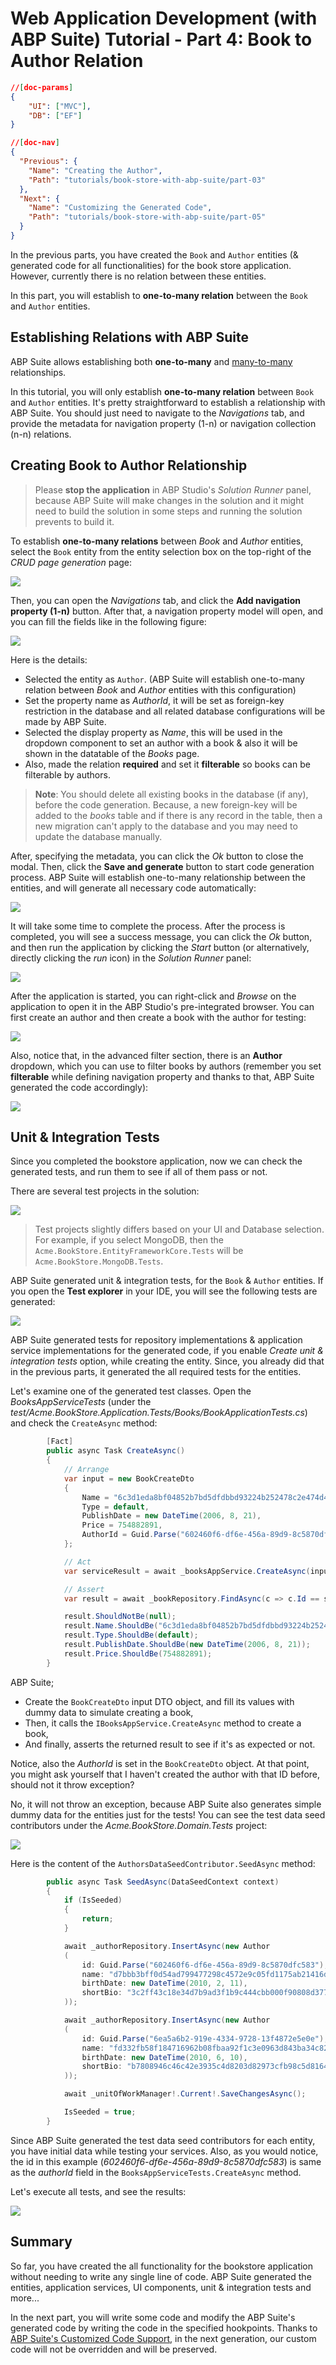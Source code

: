 # Web Application Development (with ABP Suite) Tutorial - Part 4: Book to Author Relation
````json
//[doc-params]
{
    "UI": ["MVC"],
    "DB": ["EF"]
}
````
````json
//[doc-nav]
{
  "Previous": {
    "Name": "Creating the Author",
    "Path": "tutorials/book-store-with-abp-suite/part-03"
  },
  "Next": {
    "Name": "Customizing the Generated Code",
    "Path": "tutorials/book-store-with-abp-suite/part-05"
  }
}
````

In the previous parts, you have created the `Book` and `Author` entities (& generated code for all functionalities) for the book store application. However, currently there is no relation between these entities.

In this part, you will establish to **one-to-many relation** between the `Book` and `Author` entities.

## Establishing Relations with ABP Suite

ABP Suite allows establishing both **one-to-many** and [many-to-many](../../suite/creating-many-to-many-relationship.md) relationships. 

In this tutorial, you will only establish **one-to-many relation** between `Book` and `Author` entities. It's pretty straightforward to establish a relationship with ABP Suite. You should just need to navigate to the *Navigations* tab, and provide the metadata for navigation property (1-n) or navigation collection (n-n) relations.

## Creating Book to Author Relationship

> Please **stop the application** in ABP Studio's *Solution Runner* panel, because ABP Suite will make changes in the solution and it might need to build the solution in some steps and running the solution prevents to build it.

To establish **one-to-many relations** between *Book* and *Author* entities, select the `Book` entity from the entity selection box on the top-right of the *CRUD page generation* page:

![](./images/suite-book-entity-selection.png)

Then, you can open the *Navigations* tab, and click the **Add navigation property (1-n)** button. After that, a navigation property model will open, and you can fill the fields like in the following figure:

![](./images/abp-suite-navigation-property.png)

Here is the details:

* Selected the entity as `Author`. (ABP Suite will establish one-to-many relation between *Book* and *Author* entities with this configuration)
* Set the property name as *AuthorId*, it will be set as foreign-key restriction in the database and all related database configurations will be made by ABP Suite.
* Selected the display property as *Name*, this will be used in the dropdown component to set an author with a book & also it will be shown in the datatable of the *Books* page. 
* Also, made the relation **required** and set it **filterable** so books can be filterable by authors.

> **Note**: You should delete all existing books in the database (if any), before the code generation. Because, a new foreign-key will be added to the _books_ table and if there is any record in the table, then a new migration can't apply to the database and you may need to update the database manually.

After, specifying the metadata, you can click the *Ok* button to close the modal. Then, click the **Save and generate** button to start code generation process. ABP Suite will establish one-to-many relationship between the entities, and will generate all necessary code automatically:

![](./images/suite-end-of-generation-modal.png)

It will take some time to complete the process. After the process is completed, you will see a success message, you can click the *Ok* button, and then run the application by clicking the *Start* button (or alternatively, directly clicking the *run* icon) in the *Solution Runner* panel:

![](./images/book-store-studio-run-app.png)

After the application is started, you can right-click and *Browse* on the application to open it in the ABP Studio's pre-integrated browser. You can first create an author and then create a book with the author for testing:

![](./images/suite-book-with-author-create-modal.png)

Also, notice that, in the advanced filter section, there is an **Author** dropdown, which you can use to filter books by authors (remember you set **filterable** while defining navigation property and thanks to that, ABP Suite generated the code accordingly):

![](./images/suite-bookstore-advanced-filter-section.png)

## Unit & Integration Tests

Since you completed the bookstore application, now we can check the generated tests, and run them to see if all of them pass or not.

There are several test projects in the solution:

![](./images/abp-suite-solution-test-projects.png)

> Test projects slightly differs based on your UI and Database selection. For example, if you select MongoDB, then the `Acme.BookStore.EntityFrameworkCore.Tests` will be `Acme.BookStore.MongoDB.Tests`.

ABP Suite generated unit & integration tests, for the `Book` & `Author` entities. If you open the **Test explorer** in your IDE, you will see the following tests are generated:

![](./images/abp-suite-generated-tests.png)

ABP Suite generated tests for repository implementations & application service implementations for the generated code, if you enable *Create unit & integration tests* option, while creating the entity. Since, you already did that in the previous parts, it generated the all required tests for the entities.

Let's examine one of the generated test classes. Open the *BooksAppServiceTests* (under the *test/Acme.BookStore.Application.Tests/Books/BookApplicationTests.cs*) and check the `CreateAsync` method:

```csharp
        [Fact]
        public async Task CreateAsync()
        {
            // Arrange
            var input = new BookCreateDto
            {
                Name = "6c3d1eda8bf04852b7bd5dfdbbd93224b252478c2e474d4c8faf24fa6b182168ca830d4f80e64e4a8e363f33e151d1d34a04be4709274c7fbf2214f9bb3a16c3",
                Type = default,
                PublishDate = new DateTime(2006, 8, 21),
                Price = 754882891,
                AuthorId = Guid.Parse("602460f6-df6e-456a-89d9-8c5870dfc583")
            };

            // Act
            var serviceResult = await _booksAppService.CreateAsync(input);

            // Assert
            var result = await _bookRepository.FindAsync(c => c.Id == serviceResult.Id);

            result.ShouldNotBe(null);
            result.Name.ShouldBe("6c3d1eda8bf04852b7bd5dfdbbd93224b252478c2e474d4c8faf24fa6b182168ca830d4f80e64e4a8e363f33e151d1d34a04be4709274c7fbf2214f9bb3a16c3");
            result.Type.ShouldBe(default);
            result.PublishDate.ShouldBe(new DateTime(2006, 8, 21));
            result.Price.ShouldBe(754882891);
        }
```

ABP Suite;

* Create the `BookCreateDto` input DTO object, and fill its values with dummy data to simulate creating a book,
* Then, it calls the `IBooksAppService.CreateAsync` method to create a book,
* And finally, asserts the returned result to see if it's as expected or not.

Notice, also the *AuthorId* is set in the `BookCreateDto` object. At that point, you might ask yourself that I haven't created the author with that ID before, should not it throw exception?

No, it will not throw an exception, because ABP Suite also generates simple dummy data for the entities just for the tests! You can see the test data seed contributors under the *Acme.BookStore.Domain.Tests* project:

![](./images/test-data-seed-contributors.png)

Here is the content of the `AuthorsDataSeedContributor.SeedAsync` method:

```csharp
        public async Task SeedAsync(DataSeedContext context)
        {
            if (IsSeeded)
            {
                return;
            }

            await _authorRepository.InsertAsync(new Author
            (
                id: Guid.Parse("602460f6-df6e-456a-89d9-8c5870dfc583"),
                name: "d7bbb3bff0d54ad799477298c4572e9c05fd1175ab21416da17d0001e2b697cd7fef99fdb4414f26a05789667a97442bd65865510ba34c3599e874ccf08b45e4",
                birthDate: new DateTime(2010, 2, 11),
                shortBio: "3c2ff43c18e34d7b9ad3f1b9c444cbb000f90808d3774cb6b7702b957f472d74048597f93df744f6a6fdf507be428e016edec982f1174e09b124982cbc40156290ce6bc9fd7b49b4972741956cc847891cb55ad0942f4534b90aa0561d3e0c200340b613c7ad40c38b4b2f2c39298169a853473faed34341a130b31e1eb57e92"
            ));

            await _authorRepository.InsertAsync(new Author
            (
                id: Guid.Parse("6ea5a6b2-919e-4334-9728-13f4872e5e0e"),
                name: "fd332fb58f184716962b08fbaa92f1c3e0963d843ba34c82bb5409517f60da3727c43b05e8d4490f996c5d19265962e53a69ed5e3e144509aad1441e37ce5081",
                birthDate: new DateTime(2010, 6, 10),
                shortBio: "b7808946c46c42e3935c4d8203d82973cfb98c5d81644f1da4ce1e643767849e23e0eb12a92f48be8f7eec0c07aefa043721fdd3fea542cfa644d2b7d428dc8842647180ef8a47139e097f6674c4f0d86c46765c406042a2a858865cb112ecd78d9ef6f5843e444994641f924a38a2d24ee4e212d41444888d3c0861af0cf9dd"
            ));

            await _unitOfWorkManager!.Current!.SaveChangesAsync();

            IsSeeded = true;
        }
```

Since ABP Suite generated the test data seed contributors for each entity, you have initial data while testing your services. Also, as you would notice, the id in this example (*602460f6-df6e-456a-89d9-8c5870dfc583*) is same as the *authorId* field in the `BooksAppServiceTests.CreateAsync` method.

Let's execute all tests, and see the results:

![](./images/bookstore-test-succeed.png)

## Summary

So far, you have created the all functionality for the bookstore application without needing to write any single line of code. ABP Suite generated the entities, application services, UI components, unit & integration tests and more...

In the next part, you will write some code and modify the ABP Suite's generated code by writing the code in the specified hookpoints. Thanks to [ABP Suite's Customized Code Support](../../suite/customizing-the-generated-code.md), in the next generation, our custom code will not be overridden and will be preserved.